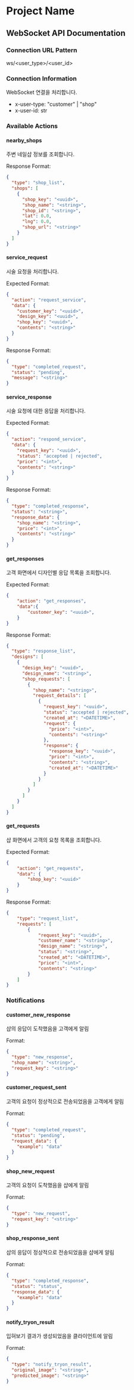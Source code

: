 # Project Name

## WebSocket API Documentation

### Connection URL Pattern
ws/<user_type>/<user_id>

### Connection Information
WebSocket 연결을 처리합니다.
- x-user-type: "customer" | "shop"
- x-user-id: str

### Available Actions

#### nearby_shops
주변 네일샵 정보를 조회합니다.

Response Format:
```json
{
  "type": "shop_list",
  "shops": [
    {
      "shop_key": "<uuid>",
      "shop_name": "<string>",
      "shop_id": "<string>",
      "lat": 0.0,
      "lng": 0.0,
      "shop_url": "<string>"
    }
  ]
}
```

#### service_request
시술 요청을 처리합니다.

Expected Format:
```json
{
  "action": "request_service",
  "data": {
    "customer_key": "<uuid>",
    "design_key": "<uuid>",
    "shop_key": "<uuid>",
    "contents": "<string>"
  }
}
```
Response Format:
```json
{
  "type": "completed_request",
  "status": "pending",
  "message": "<string>"
}
```

#### service_response
시술 요청에 대한 응답을 처리합니다.

Expected Format:
```json
{
  "action": "respond_service",
  "data": {
    "request_key": "<uuid>",
    "status": "accepted | rejected",
    "price": "<int>",
    "contents": "<string>"
  }
}
```
Response Format:
```json
{
  "type": "completed_response",
  "status": "<string>",
  "response_data": {
    "shop_name": "<string>",
    "price": "<int>",
    "contents": "<string>"
  }
}
```
#### get_responses
고객 화면에서 디자인별 응답 목록을 조회합니다.

Expected Format:
```json
{
    "action": "get_responses",
    "data":{
        "customer_key": "<uuid>",
    }
}
```

Response Format:
```json
{
  "type": "response_list",
  "designs": [
    {
      "design_key": "<uuid>",
      "design_name": "<string>",
      "shop_requests": [
        {
          "shop_name": "<string>",
          "request_details": [
            {
              "request_key": "<uuid>",
              "status": "accepted | rejected",
              "created_at": "<DATETIME>",
              "request": {
                "price": "<int>",
                "contents": "<string>"
              },
              "response": {
                "response_key": "<uuid>",
                "price": "<int>",
                "contents": "<string>",
                "created_at": "<DATETIME>"
              }
            }
          ]
        }
      ]
    }
  ]
}
```

#### get_requests
샵 화면에서 고객의 요청 목록을 조회합니다.

Expected Format:
```json
{
    "action": "get_requests",
    "data": {
        "shop_key": "<uuid>"
    }
}
```

Response Format:
```json
{
    "type": "request_list",
    "requests": [
        {
            "request_key": "<uuid>",
            "customer_name": "<string>",
            "design_name": "<string>",
            "status": "<string>",
            "created_at": "<DATETIME>",
            "price": "<int>",
            "contents": "<string>"
        }
    ]
}
```

### Notifications

#### customer_new_response
샵의 응답이 도착했음을 고객에게 알림

Format:
```json
{
  "type": "new_response",
  "shop_name": "<string>",
  "request_key": "<string>"
}
```

#### customer_request_sent
고객의 요청이 정상적으로 전송되었음을 고객에게 알림

Format:
```json
{
  "type": "completed_request",
  "status": "pending",
  "request_data": {
    "example": "data"
  }
}
```

#### shop_new_request
고객의 요청이 도착했음을 샵에게 알림

Format:
```json
{
  "type": "new_request",
  "request_key": "<string>"
}
```

#### shop_response_sent
샵의 응답이 정상적으로 전송되었음을 샵에게 알림

Format:
```json
{
  "type": "completed_response",
  "status": "status",
  "response_data": {
    "example": "data"
  }
}
```
#### notify_tryon_result
입혀보기 결과가 생성되었음을 클라이언트에 알림

Format:
```json
{
  "type": "notify_tryon_result",
  "original_image": "<string>",
  "predicted_image": "<string>" 
}
```

